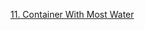 [11. Container With Most Water](https://leetcode.com/problems/container-with-most-water/description/)
